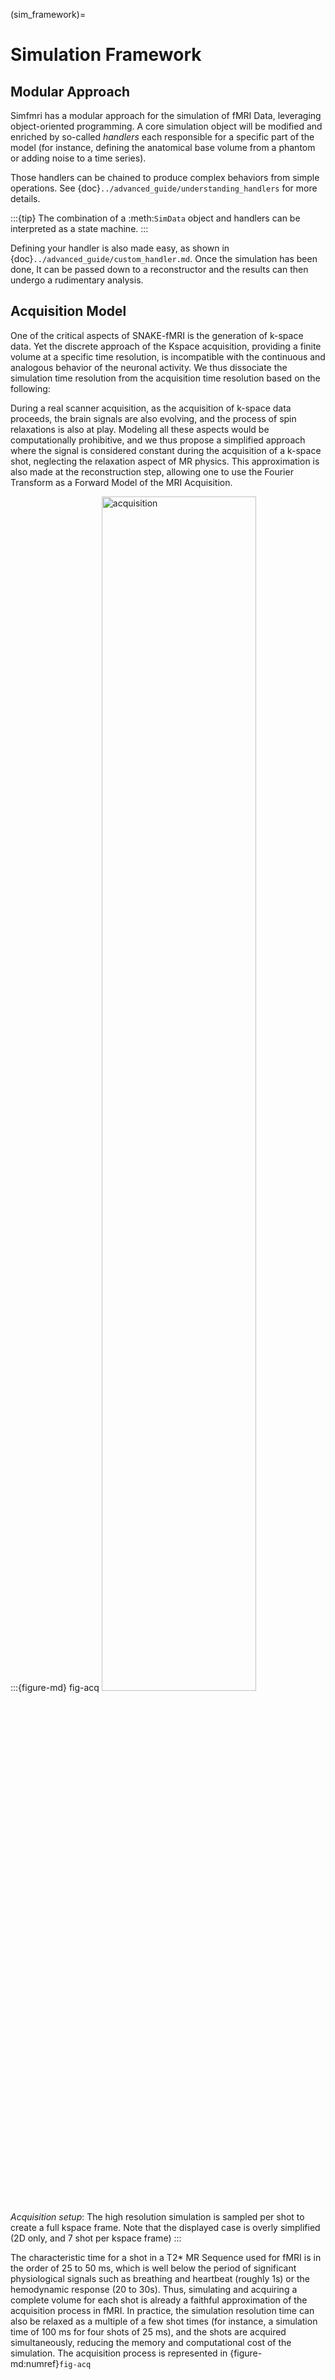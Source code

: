 (sim_framework)=

# Simulation Framework

## Modular Approach 

Simfmri has a modular approach for the simulation of fMRI Data, leveraging object-oriented programming.
A core simulation object will be modified and enriched by so-called *handlers* each responsible for a specific part of the model (for instance, defining the anatomical base volume from a phantom or adding noise to a time series). 


Those handlers can be chained to produce complex behaviors from simple operations. See {doc}`../advanced_guide/understanding_handlers` for more details.

:::{tip} 
The combination of a :meth:`SimData` object and handlers can be interpreted as a state machine. 
:::

Defining your handler is also made easy, as shown in {doc}`../advanced_guide/custom_handler.md`. 
Once the simulation has been done, It can be passed down to a reconstructor and the results can then undergo a rudimentary analysis. 

<!-- #+name: block-chain -->
<!-- #+caption: Modular design of the simulator. Each handler manages a particular aspect of the fMRI signal acquisition. TO IMPROVE. -->
<!-- #+attr_latex: :float multicolumn -->
<!-- [[./figs/handlers_chain.pdf]] -->

## Acquisition Model


One of the critical aspects of SNAKE-fMRI is the generation of k-space data.
Yet the discrete approach of the Kspace acquisition, providing a finite volume at a specific time resolution, is incompatible with the continuous and analogous behavior of the neuronal activity.
We thus dissociate the simulation time resolution from the acquisition time resolution based on the following:

During a real scanner acquisition, as the acquisition of k-space data proceeds, the brain signals are also evolving, and the process of spin relaxations is also at play.
Modeling all these aspects would be computationally prohibitive, and we thus propose a simplified approach where the signal is considered constant during the acquisition of a k-space shot, neglecting the relaxation aspect of MR physics.
This approximation is also made at the reconstruction step, allowing one to use the Fourier Transform as a Forward Model of the MRI Acquisition.



:::{figure-md} fig-acq
<img src="images/acquisition2.svg" alt="acquisition" width="70%">

*Acquisition setup*: The high resolution simulation is sampled per shot to create a full kspace frame. Note that the displayed case is overly simplified (2D only, and 7 shot per kspace frame)
:::

The characteristic time for a shot in a T2* MR Sequence used for fMRI is in the order of 25 to 50 ms, which is well below the period of significant physiological signals such as breathing and heartbeat (roughly 1s) or the hemodynamic response (20 to 30s).
Thus, simulating and acquiring a complete volume for each shot is already a faithful approximation of the acquisition process in fMRI.
In practice, the simulation resolution time can also be relaxed as a multiple of a few shot times (for instance, a simulation time of 100 ms for four shots of 25 ms), and the shots are acquired simultaneously, reducing the memory and computational cost of the simulation. The acquisition process is represented in {figure-md:numref}`fig-acq`

